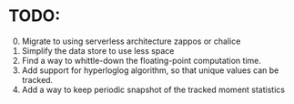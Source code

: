 TODO:
=======================
0. Migrate to using serverless architecture zappos or chalice
1. Simplify the data store to use less space
2. Find a way to whittle-down the floating-point computation time.
3. Add support for hyperloglog algorithm, so that unique values can be tracked.
4. Add a way to keep periodic snapshot of the tracked moment statistics

